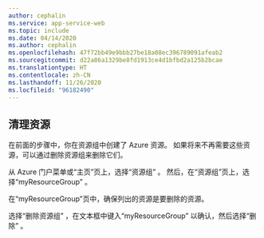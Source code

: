 ```yaml
---
author: cephalin
ms.service: app-service-web
ms.topic: include
ms.date: 04/14/2020
ms.author: cephalin
ms.openlocfilehash: 47f72bb49e9bbb27be18a08ec396789091afeab2
ms.sourcegitcommit: d22a86a1329be8fd1913ce4d1bfbd2a125b2bcae
ms.translationtype: HT
ms.contentlocale: zh-CN
ms.lasthandoff: 11/26/2020
ms.locfileid: "96182490"
---
```

## <a name="clean-up-resources"></a>清理资源

在前面的步骤中，你在资源组中创建了 Azure 资源。 如果将来不再需要这些资源，可以通过删除资源组来删除它们。
 
从 Azure 门户菜单或“主页”页上，选择“资源组” 。 然后，在“资源组”页上，选择“myResourceGroup” 。

在“myResourceGroup”页中，确保列出的资源是要删除的资源。 

选择“删除资源组”  ，在文本框中键入“myResourceGroup”  以确认，然后选择“删除”  。
